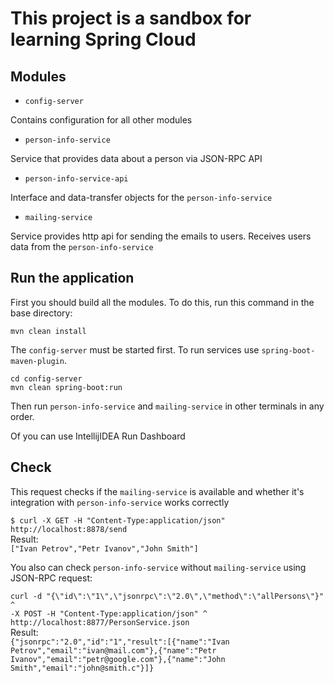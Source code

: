 # This project is a sandbox for learning Spring Cloud #

## Modules ##
* `config-server`

Contains configuration for all other modules

* `person-info-service`

Service that provides data about a person via JSON-RPC API

* `person-info-service-api`

Interface and data-transfer objects for the `person-info-service`

* `mailing-service`

Service provides http api for sending the emails to users. Receives users data from the `person-info-service`

## Run the application ##

First you should build all the modules. To do this, run this command in the base directory:

`mvn clean install`

The `config-server` must be started first. To run services use `spring-boot-maven-plugin`.

`cd config-server`<br />
`mvn clean spring-boot:run`

Then run `person-info-service` and `mailing-service` in other terminals in any order.

Of you can use IntellijIDEA Run Dashboard

## Check ##

This request checks if the `mailing-service` is available and whether it's integration with `person-info-service` works correctly

`$ curl -X GET -H "Content-Type:application/json" http://localhost:8878/send`<br />
Result:<br />
`["Ivan Petrov","Petr Ivanov","John Smith"]`

You also can check `person-info-service` without `mailing-service` using JSON-RPC request:

`curl -d "{\"id\":\"1\",\"jsonrpc\":\"2.0\",\"method\":\"allPersons\"}" ^`<br />
`-X POST -H "Content-Type:application/json" ^`<br />
`http://localhost:8877/PersonService.json`<br />
Result:<br />
`{"jsonrpc":"2.0","id":"1","result":[{"name":"Ivan Petrov","email":"ivan@mail.com"},{"name":"Petr Ivanov","email":"petr@google.com"},{"name":"John Smith","email":"john@smith.c"}]}`

